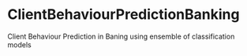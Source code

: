 # ClientBehaviourPredictionBanking
Client Behaviour Prediction in Baning using ensemble of classification models
